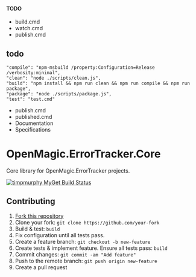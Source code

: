 #### TODO ######

- build.cmd
- watch.cmd
- publish.cmd

## todo

    "compile": "npm-msbuild /property:Configuration=Release /verbosity:minimal",
    "clean": "node ./scripts/clean.js",
    "build": "npm install && npm run clean && npm run compile && npm run package",
    "package": "node ./scripts/package.js",
    "test": "test.cmd"

- publish.cmd
- published.cmd
- Documentation
- Specifications

# OpenMagic.ErrorTracker.Core

Core library for OpenMagic.ErrorTracker projects.

[![timpmurphy MyGet Build Status](https://www.myget.org/BuildSource/Badge/timpmurphy?identifier=798e3d35-0c33-4151-878e-61c34cd498bc)](https://www.myget.org/)

## Contributing

1. [Fork this repository](https://github.com/OpenMagic/OpenMagic.ErrorTracker.Core)
1. Clone your fork: `git clone https://github.com/your-fork`
1. Build & test: `build`
1. Fix configuration until all tests pass.
1. Create a feature branch: `git checkout -b new-feature`
1. Create tests & implement feature. Ensure all tests pass: `build`
1. Commit changes: `git commit -am "Add feature"`
1. Push to the remote branch: `git push origin new-feature`
1. Create a pull request
